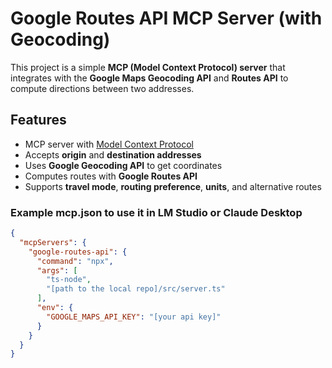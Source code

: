 # Google Routes API MCP Server (with Geocoding)

This project is a simple **MCP (Model Context Protocol) server** that integrates with the **Google Maps Geocoding API** and **Routes API** to compute directions between two addresses.

## Features

- MCP server with [Model Context Protocol](https://modelcontextprotocol.dev/)
- Accepts **origin** and **destination addresses**
- Uses **Google Geocoding API** to get coordinates
- Computes routes with **Google Routes API**
- Supports **travel mode**, **routing preference**, **units**, and alternative routes

### Example mcp.json to use it in LM Studio or Claude Desktop

```json
{
  "mcpServers": {
    "google-routes-api": {
      "command": "npx",
      "args": [
        "ts-node",
        "[path to the local repo]/src/server.ts"
      ],
      "env": {
        "GOOGLE_MAPS_API_KEY": "[your api key]"
      }
    }
  }
}
```